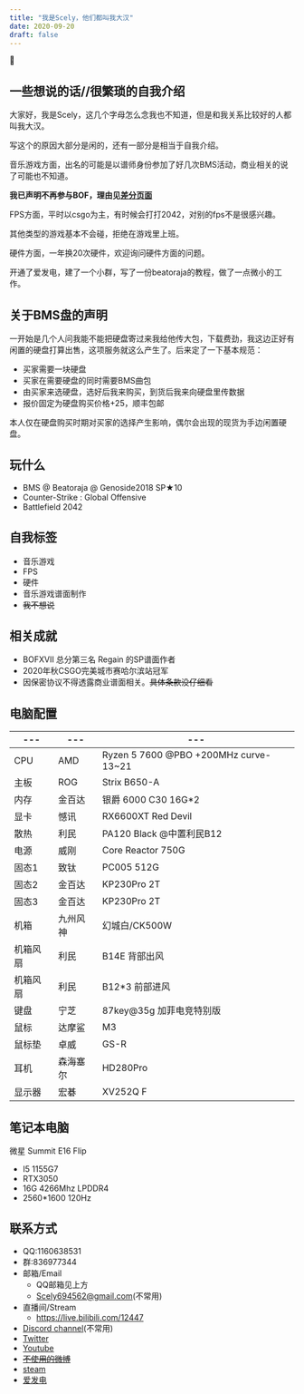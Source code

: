 ```yaml
---
title: "我是Scely，他们都叫我大汉"
date: 2020-09-20
draft: false
---
```


:thinking:

<!--more-->

## 一些想说的话//很繁琐的自我介绍

  大家好，我是Scely，这几个字母怎么念我也不知道，但是和我关系比较好的人都叫我大汉。

  写这个的原因大部分是闲的，还有一部分是相当于自我介绍。
  
  音乐游戏方面，出名的可能是以谱师身份参加了好几次BMS活动，商业相关的说了可能也不知道。

  **我已声明不再参与BOF，理由见[差分页面](https://scelym.github.io/post/sabuns/)**

  FPS方面，平时以csgo为主，有时候会打打2042，对别的fps不是很感兴趣。

  其他类型的游戏基本不会碰，拒绝在游戏里上班。

  硬件方面，一年换20次硬件，欢迎询问硬件方面的问题。

  开通了爱发电，建了一个小群，写了一份beatoraja的教程，做了一点微小的工作。

## 关于BMS盘的声明

一开始是几个人问我能不能把硬盘寄过来我给他传大包，下载费劲，我这边正好有闲置的硬盘打算出售，这项服务就这么产生了。后来定了一下基本规范：

- 买家需要一块硬盘
- 买家在需要硬盘的同时需要BMS曲包
- 由买家来选硬盘，选好后我来购买，到货后我来向硬盘里传数据
- 报价固定为硬盘购买价格+25，顺丰包邮

本人仅在硬盘购买时期对买家的选择产生影响，偶尔会出现的现货为手边闲置硬盘。

## 玩什么
- BMS @ Beatoraja @ Genoside2018 SP★10
- Counter-Strike : Global Offensive
- Battlefield 2042

## 自我标签
- 音乐游戏
- FPS
- 硬件
- 音乐游戏谱面制作
- ~~我不想说~~

## 相关成就
- BOFXVII 总分第三名 Regain 的SP谱面作者
- 2020年秋CSGO完美城市赛哈尔滨站冠军
- 因保密协议不得透露商业谱面相关。~~具体条款没仔细看~~

## 电脑配置

---|---|---
---|---|---
CPU | AMD | Ryzen 5 7600 @PBO +200MHz curve-13~21
主板 | ROG | Strix B650-A
内存 | 金百达 | 银爵 6000 C30 16G*2
显卡 | 憾讯 | RX6600XT Red Devil
散热 | 利民 | PA120 Black @中置利民B12
电源 | 威刚 | Core Reactor 750G
固态1 | 致钛 | PC005 512G
固态2 | 金百达 | KP230Pro 2T
固态3 | 金百达 | KP230Pro 2T
机箱 | 九州风神 | 幻城白/CK500W
机箱风扇 | 利民 | B14E 背部出风
机箱风扇 | 利民 | B12*3 前部进风
键盘 | 宁芝 | 87key@35g 加菲电竞特别版
鼠标 | 达摩鲨 | M3
鼠标垫 | 卓威 | GS-R
耳机 | 森海塞尔 | HD280Pro
显示器 | 宏碁 | XV252Q F



## 笔记本电脑

微星 Summit E16 Flip
- I5 1155G7
- RTX3050
- 16G 4266Mhz LPDDR4
- 2560*1600 120Hz


## 联系方式

- QQ:1160638531
- 群:836977344
- 邮箱/Email
  - QQ邮箱见上方
  - Scely694562@gmail.com(不常用)
- 直播间/Stream
  - https://live.bilibili.com/12447
- [Discord channel](discord.gg/9mp6h6W)(不常用)
- [Twitter](https://twitter.com/Scelytheboomer)
- [Youtube](https://www.youtube.com/channel/UCEuWgIRKyeApO6dxfca5xOg)
- ~~[不使用的微博](https://weibo.com/2485089434/profile)~~
- [steam](https://steamcommunity.com/id/ScelyM/)
- [爱发电](https://afdian.net/@Scely)

